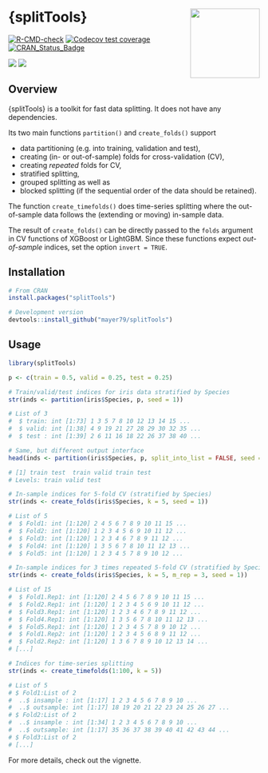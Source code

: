 # {splitTools} <a href='https://github.com/mayer79/splitTools'><img src='man/figures/logo.png' align="right" height="139" /></a>

<!-- badges: start -->

[![R-CMD-check](https://github.com/mayer79/splitTools/actions/workflows/R-CMD-check.yaml/badge.svg)](https://github.com/mayer79/splitTools/actions/workflows/R-CMD-check.yaml)
[![Codecov test coverage](https://codecov.io/gh/mayer79/splitTools/graph/badge.svg)](https://app.codecov.io/gh/mayer79/splitTools)
[![CRAN_Status_Badge](https://www.r-pkg.org/badges/version/splitTools)](https://cran.r-project.org/package=splitTools)

[![](https://cranlogs.r-pkg.org/badges/splitTools)](https://cran.r-project.org/package=splitTools) 
[![](https://cranlogs.r-pkg.org/badges/grand-total/splitTools?color=orange)](https://cran.r-project.org/package=splitTools)

<!-- badges: end -->

## Overview

{splitTools} is a toolkit for fast data splitting. It does not have any dependencies. 

Its two main functions `partition()` and `create_folds()` support

- data partitioning (e.g. into training, validation and test),
- creating (in- or out-of-sample) folds for cross-validation (CV),
- creating *repeated* folds for CV,
- stratified splitting, 
- grouped splitting as well as
- blocked splitting (if the sequential order of the data should be retained).

The function `create_timefolds()` does time-series splitting where the out-of-sample data follows the (extending or moving) in-sample data.

The result of `create_folds()` can be directly passed to the `folds` argument in CV functions of XGBoost or LightGBM. Since these functions expect *out-of-sample* indices, set the option `invert = TRUE`.

## Installation

```r
# From CRAN
install.packages("splitTools")

# Development version
devtools::install_github("mayer79/splitTools")
```

## Usage

``` r
library(splitTools)

p <- c(train = 0.5, valid = 0.25, test = 0.25)

# Train/valid/test indices for iris data stratified by Species
str(inds <- partition(iris$Species, p, seed = 1))

# List of 3
#  $ train: int [1:73] 1 3 5 7 8 10 12 13 14 15 ...
#  $ valid: int [1:38] 4 9 19 21 27 28 29 30 32 35 ...
#  $ test : int [1:39] 2 6 11 16 18 22 26 37 38 40 ...

# Same, but different output interface
head(inds <- partition(iris$Species, p, split_into_list = FALSE, seed = 1))

# [1] train test  train valid train test 
# Levels: train valid test

# In-sample indices for 5-fold CV (stratified by Species)
str(inds <- create_folds(iris$Species, k = 5, seed = 1))

# List of 5
#  $ Fold1: int [1:120] 2 4 5 6 7 8 9 10 11 15 ...
#  $ Fold2: int [1:120] 1 2 3 4 5 6 9 10 11 12 ...
#  $ Fold3: int [1:120] 1 2 3 4 6 7 8 9 11 12 ...
#  $ Fold4: int [1:120] 1 3 5 6 7 8 10 11 12 13 ...
#  $ Fold5: int [1:120] 1 2 3 4 5 7 8 9 10 12 ...

# In-sample indices for 3 times repeated 5-fold CV (stratified by Species)
str(inds <- create_folds(iris$Species, k = 5, m_rep = 3, seed = 1))

# List of 15
#  $ Fold1.Rep1: int [1:120] 2 4 5 6 7 8 9 10 11 15 ...
#  $ Fold2.Rep1: int [1:120] 1 2 3 4 5 6 9 10 11 12 ...
#  $ Fold3.Rep1: int [1:120] 1 2 3 4 6 7 8 9 11 12 ...
#  $ Fold4.Rep1: int [1:120] 1 3 5 6 7 8 10 11 12 13 ...
#  $ Fold5.Rep1: int [1:120] 1 2 3 4 5 7 8 9 10 12 ...
#  $ Fold1.Rep2: int [1:120] 1 2 3 4 5 6 8 9 11 12 ...
#  $ Fold2.Rep2: int [1:120] 1 3 6 7 8 9 10 12 13 14 ...
# [...]

# Indices for time-series splitting
str(inds <- create_timefolds(1:100, k = 5))

# List of 5
# $ Fold1:List of 2
#  ..$ insample : int [1:17] 1 2 3 4 5 6 7 8 9 10 ...
#  ..$ outsample: int [1:17] 18 19 20 21 22 23 24 25 26 27 ...
# $ Fold2:List of 2
#  ..$ insample : int [1:34] 1 2 3 4 5 6 7 8 9 10 ...
#  ..$ outsample: int [1:17] 35 36 37 38 39 40 41 42 43 44 ...
# $ Fold3:List of 2
# [...]
```

For more details, check out the vignette.
